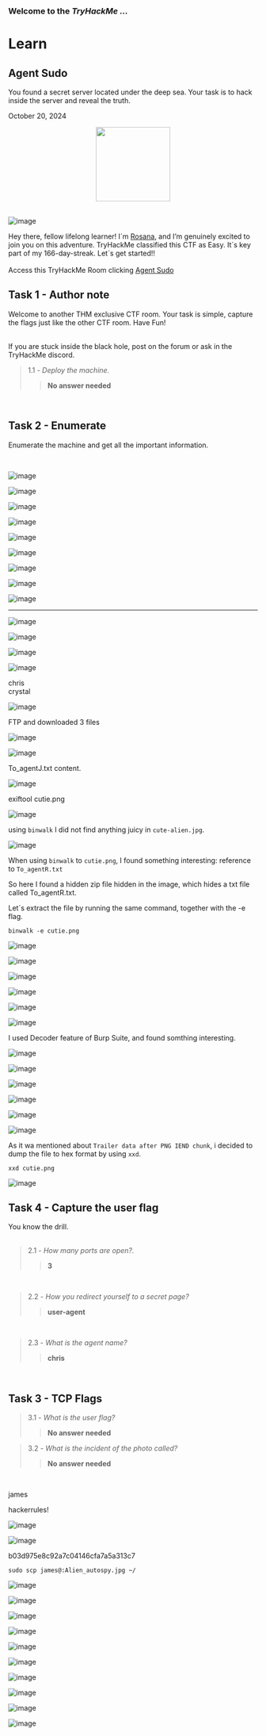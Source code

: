 <h3> Welcome to the <em>TryHackMe ...</em></h3>
<h1>Learn</h1>
<h2>Agent Sudo</h2>
<p>You found a secret server located under the deep sea. Your task is to hack inside the server and reveal the truth.</p>
<p>October 20, 2024<br></p>

<div style="display: flex; justify-content: center; align-items: center;">
    <img src="https://github.com/user-attachments/assets/e78f69eb-2323-47d4-9684-7b478c5d8041" width="150px" height="150px"/>
</div>
<br>

![image](https://github.com/user-attachments/assets/91b404c1-6b40-4ab0-91d2-7bcdc88a6623)

<p>Hey there, fellow lifelong learner! I´m <a href="https://www.linkedin.com/in/rosanafssantos/">Rosana</a>, and I’m genuinely excited to join you on this adventure. TryHackMe classified this CTF as Easy. It´s key part of my 166-day-streak. Let´s get started!!<br><br>
Access this TryHackMe Room clicking <a href="https://tryhackme.com/r/room/agentsudoctf)">Agent Sudo</a></p>

<h2>Task 1 - Author note</h2>

<p>Welcome to another THM exclusive CTF room. Your task is simple, capture the flags just like the other CTF room. Have Fun!<br><br>

If you are stuck inside the black hole, post on the forum or ask in the TryHackMe discord.<br>

> 1.1 - <em>Deploy the machine.</em><br>
>> <strong>No answer needed</strong><br>
<p><br></p>

<h2>Task 2 - Enumerate</h2>

<p>Enumerate the machine and get all the important information.</p>
<p><br></p>

![image](https://github.com/user-attachments/assets/d546fa08-249c-4ed0-a4f9-334345317574)

![image](https://github.com/user-attachments/assets/ee588800-45e4-4284-9fbe-750bfc2f242e)

![image](https://github.com/user-attachments/assets/b4293f1d-28db-4ca8-b39c-513437299700)

![image](https://github.com/user-attachments/assets/95ed8ed9-f97a-4e47-9fa7-cc16b5a258d4)

![image](https://github.com/user-attachments/assets/9d512800-b9a7-4bd2-be45-311c6538a19b)

![image](https://github.com/user-attachments/assets/62c1ac57-7b62-4a7d-8c82-7fcfedb2248c)

![image](https://github.com/user-attachments/assets/9b37b066-0628-40cc-be7c-0ecba764696e)

![image](https://github.com/user-attachments/assets/15f6cdf6-8569-43fa-808e-8451892b3624)

![image](https://github.com/user-attachments/assets/24157b66-2e18-4f31-8a99-b02c72423b87)


-----

![image](https://github.com/user-attachments/assets/44ea2993-a978-4630-96ff-ddf2dd417319)

![image](https://github.com/user-attachments/assets/a71644c1-a923-4e81-9de5-9ae63c717b38)

![image](https://github.com/user-attachments/assets/8b5e3c9a-3eec-4e10-872a-3334c15effb3)

![image](https://github.com/user-attachments/assets/1b7e090c-2b71-4886-95f3-d36eb6c1f72b)





chris<br>
crystal

![image](https://github.com/user-attachments/assets/590adc6f-f46c-4f18-ae43-c33c1df46ae4)

<p> FTP and downloaded 3 files </P>

![image](https://github.com/user-attachments/assets/213047eb-243a-4861-ba40-9c55027b2cef)

![image](https://github.com/user-attachments/assets/ecedcbd4-53a0-4f64-9d09-f8574637ca9c)


<p> To_agentJ.txt  content.</p>

![image](https://github.com/user-attachments/assets/63ade370-a69f-4891-99cb-efb5f95bb75b)

<p> exiftool cutie.png</p>

![image](https://github.com/user-attachments/assets/122d1496-9fcf-444a-bfe2-3da61f605a06)

<p>using <code>binwalk</code> I did not find anything juicy in <code>cute-alien.jpg</code>.</p>

![image](https://github.com/user-attachments/assets/29d8701a-f5a4-43a2-bf70-48fcf5397d6c)

<p>When using <code>binwalk</code> to <code>cutie.png</code>, I found something interesting: reference to <code>To_agentR.txt</code> </p>

<p> So here I found a hidden zip file hidden in the image, which hides a txt file called To_agentR.txt.</p>

<p>Let´s extract the file by running the same command, together with the -e flag.</p>

<code>binwalk -e cutie.png</code>

![image](https://github.com/user-attachments/assets/3d62e27d-620a-490d-89a5-f55acd2ac63e)

![image](https://github.com/user-attachments/assets/81f70c5f-76b9-4926-ac21-10f06b72b240)

![image](https://github.com/user-attachments/assets/80b844a8-a05a-472d-b9d7-72a1c597c727)

![image](https://github.com/user-attachments/assets/174b7857-ff82-41a7-9e2b-519980cf0a31)

![image](https://github.com/user-attachments/assets/e2dce9c8-aef8-40cd-8b59-3f55216019f4)

![image](https://github.com/user-attachments/assets/be553b6a-8c59-4b00-8df2-1551ac9b30a3)

<p>I used Decoder feature of Burp Suite, and found somthing interesting.</p>

![image](https://github.com/user-attachments/assets/6fd90439-07c4-459c-ac33-ed6a9aaec5be)


![image](https://github.com/user-attachments/assets/12af0b68-e68d-4775-b87b-9a609e3d991f)

![image](https://github.com/user-attachments/assets/e65a71a6-5837-492c-868d-4f9dffd0f819)

![image](https://github.com/user-attachments/assets/cee7616a-dc5b-4a00-bbda-253f6945684e)







![image](https://github.com/user-attachments/assets/4c35e570-94bd-4c2f-8334-7beaf09b7468)











![image](https://github.com/user-attachments/assets/0d3f990c-19ec-4085-85bb-354894d66b1a)

<p>As it wa mentioned about <code>Trailer data after PNG IEND chunk</code>, i decided to dump the file to hex format by using <code>xxd</code>.</p>


<code>xxd cutie.png</code>

![image](https://github.com/user-attachments/assets/6b7674fe-5c8d-49be-8516-5967954cec70)



<h2>Task 4 - Capture the user flag</h2>

<p>You know the drill.<br><br>




















> 2.1 - <em>How many ports are open?.</em><br>
>> <strong>3</strong><br>
<p><br></p>

> 2.2 - <em>How you redirect yourself to a secret page?</em><br>
>> <strong>user-agent</strong><br>
<p><br></p>

> 2.3 - <em>What is the agent name?</em><br>
>> <strong>chris</strong><br>
<p><br></p>


<h2>Task 3 - TCP Flags</h2>

> 3.1 - <em>What is the user flag?</em><br>
>> <strong>No answer needed</strong><br>
<p></p>

> 3.2 - <em>What is the incident of the photo called?</em><br>
>> <strong>No answer needed</strong><br>
<p><br></p>


james

hackerrules!

![image](https://github.com/user-attachments/assets/56a797ad-3358-45f8-b39a-840d6b072e46)

![image](https://github.com/user-attachments/assets/8f563418-92b8-4a1f-b3ce-83565b2091f2)

b03d975e8c92a7c04146cfa7a5a313c7

<p><code>sudo scp james@<target ip>:Alien_autospy.jpg ~/</code></p>

![image](https://github.com/user-attachments/assets/ab2ed312-51c7-48ce-9c66-420a79c98f1b)



![image](https://github.com/user-attachments/assets/f39f629d-c1ca-4831-b72b-d9ed1a4d5580)

![image](https://github.com/user-attachments/assets/e717e0a5-c8cf-49f7-a5cd-c74977b2dd77)

![image](https://github.com/user-attachments/assets/de4dc09e-c181-437a-ae55-94ad4d1b5885)

![image](https://github.com/user-attachments/assets/9d38d7d9-66da-4070-a019-e3664f0582b2)

![image](https://github.com/user-attachments/assets/c3fdf1f3-3145-4329-aa82-879732ae342a)

![image](https://github.com/user-attachments/assets/873ea0ea-ea34-4b3f-b389-f0aed795e9c3)

![image](https://github.com/user-attachments/assets/794ffd1f-1027-4662-b549-133c941a405c)

![image](https://github.com/user-attachments/assets/de0d68e6-0f24-45e6-8d0b-60ba09b640ad)













![image](https://github.com/user-attachments/assets/97a30231-95c8-4a62-9cb6-d96f3a9339fe)





